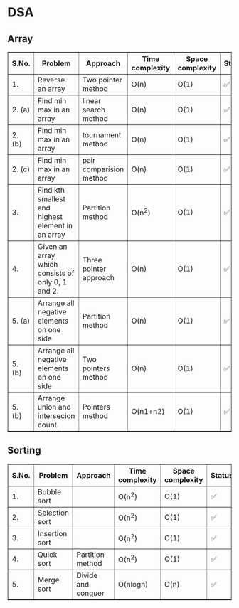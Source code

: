# DSA
## Array
<table border = 1>
    <tr>
        <th>S.No.</th>
        <th>Problem</th>
        <th>Approach</th>
        <th>Time complexity</th>
        <th>Space complexity</th>
        <th>Status</th>
    </tr>
    <tr>
        <td>1. </td>
        <td> Reverse an array</td>
        <td> Two pointer method</td>
        <td>O(n)</td>
        <td>O(1)</td>
        <td> ✅ </td> 
    </tr>
    <tr>
        <td>2. (a) </td>
        <td> Find min max in an array</td>
        <td> linear search method</td>
        <td>O(n)</td>
        <td>O(1)</td>
        <td> ✅ </td> 
    </tr>
    <tr>
        <td>2. (b) </td>
        <td> Find min max in an array</td>
        <td> tournament method</td>
        <td>O(n)</td>
        <td>O(1)</td>
        <td> ✅ </td> 
    </tr>
    <tr>
        <td>2. (c) </td>
        <td> Find min max in an array</td>
        <td> pair comparision method</td>
        <td>O(n)</td>
        <td>O(1)</td>
        <td> ✅ </td> 
    </tr>
    <tr>
        <td>3. </td>
        <td> Find kth smallest and highest element in an array</td>
        <td> Partition method</td>
        <td>O(n<sup>2</sup>)</td>
        <td>O(1)</td>
        <td> ✅ </td> 
    </tr>
    <tr>
        <td>4. </td>
        <td> Given an array which consists of only 0, 1 and 2.</td>
        <td> Three pointer approach</td>
        <td>O(n)</td>
        <td>O(1)</td>
        <td> ✅ </td> 
    </tr>
    <tr>
        <td>5. (a) </td>
        <td> Arrange all negative elements on one side</td>
        <td> Partition method</td>
        <td>O(n)</td>
        <td>O(1)</td>
        <td> ✅ </td> 
    </tr>
    <tr>
        <td>5. (b) </td>
        <td> Arrange all negative elements on one side</td>
        <td> Two pointers method</td>
        <td>O(n)</td>
        <td>O(1)</td>
        <td> ✅ </td> 
    </tr>
    <tr>
        <td>5. (b) </td>
        <td> Arrange union and intersecion count.</td>
        <td> Pointers method</td>
        <td>O(n1+n2)</td>
        <td>O(1)</td>
        <td> ✅ </td> 
    </tr>
</table>

## Sorting
<table border=1>
    <tr>
        <th>S.No.</th>
        <th>Problem</th>
        <th>Approach</th>
        <th>Time complexity</th>
        <th>Space complexity</th>
        <th>Status</th>
    </tr>
    <tr>
        <td>1. </td>
        <td> Bubble sort</td>
        <td> </td>
        <td>O(n<sup>2</sup>)</td>
        <td>O(1)</td>
        <td> ✅ </td> 
    </tr>
    <tr>
        <td>2. </td>
        <td> Selection sort</td>
        <td> </td>
        <td>O(n<sup>2</sup>)</td>
        <td>O(1)</td>
        <td> ✅ </td> 
    </tr>
    <tr>
        <td>3. </td>
        <td> Insertion sort</td>
        <td> </td>
        <td>O(n<sup>2</sup>)</td>
        <td>O(1)</td>
        <td> ✅ </td> 
    </tr>
    <tr>
        <td>4. </td>
        <td> Quick sort</td>
        <td> Partition method</td>
        <td>O(n<sup>2</sup>)</td>
        <td>O(1)</td>
        <td> ✅ </td> 
    </tr>
    <tr>
        <td>5. </td>
        <td> Merge sort</td>
        <td> Divide and conquer</td>
        <td>O(nlogn)</td>
        <td>O(n)</td>
        <td> ✅ </td> 
    </tr>
</table>